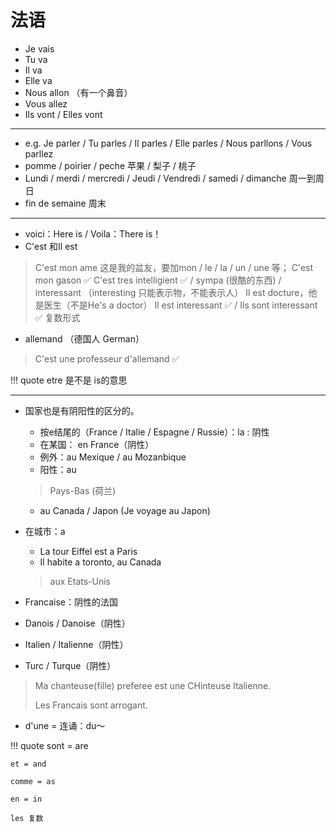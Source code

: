 # 法语

- Je vais
- Tu va
- Il va 
- Elle va 
- Nous allon （有一个鼻音）
- Vous allez
- Ils vont / Elles vont 

----------

- e.g. Je parler / Tu parles / Il parles / Elle parles / Nous parllons / Vous parllez 
- pomme / poirier / peche 苹果 / 梨子 / 桃子
- Lundi / merdi / mercredi / Jeudi / Vendredi / samedi / dimanche  周一到周日
- fin de semaine 周末

---------
- voici：Here is / Voila：There is！
- C'est 和Il est 
> C'est mon ame 这是我的盆友，要加mon / le / la / un / une 等；
>   C'est mon gason ✅ 
>   C'est tres intelligient ✅ / sympa (很酷的东西) / interessant （interesting 只能表示物，不能表示人）
> Il est docture，他是医生（不是He's a doctor）
> Il est interessant ✅ / Ils sont interessant ✅ 复数形式

- allemand （德国人 German）
> C'est une professeur d'allemand ✅ 



!!! quote 
    etre 是不是 is的意思




----------
- 国家也是有阴阳性的区分的。
    - 按e结尾的（France / Italie / Espagne / Russie）：la : 阴性
    - 在某国： en France（阴性）
    - 例外：au Mexique / au Mozanbique
    - 阳性：au
    > Pays-Bas (荷兰)
    - au Canada / Japon (Je voyage au Japon)

- 在城市：a
    - La tour Eiffel est a Paris
    - Il habite a toronto, au Canada
    > aux Etats-Unis

- Francaise：阴性的法国
- Danois / Danoise（阴性）
- Italien / Italienne（阴性）
- Turc / Turque（阴性）
> Ma chanteuse(fille) preferee est une CHinteuse Italienne. 
>
> Les Francais sont arrogant.

- d'une = 连诵：du～


!!! quote 
    sont = are

    et = and 

    comme = as 

    en = in  

    les 复数 
